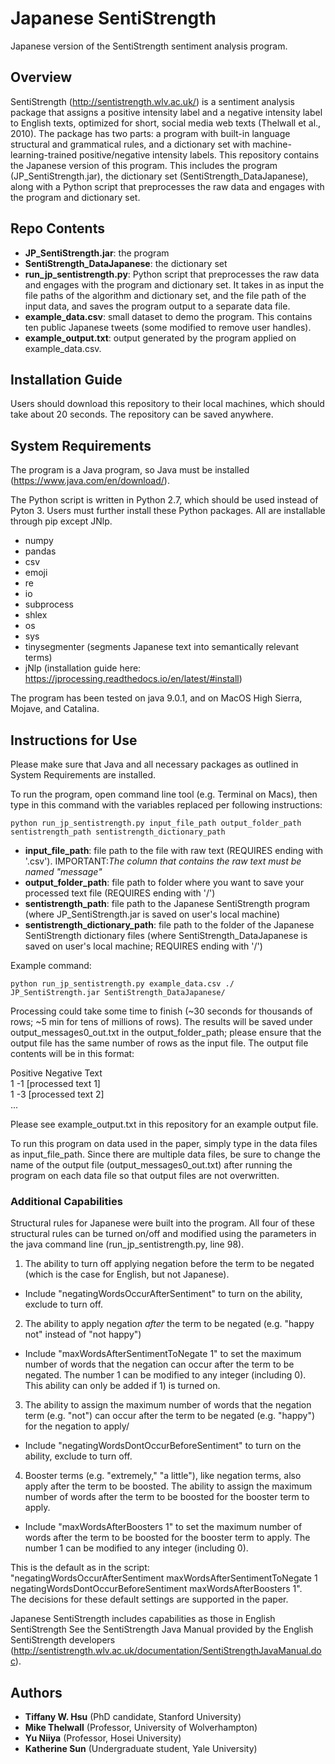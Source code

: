 # Japanese SentiStrength
Japanese version of the SentiStrength sentiment analysis program.

## Overview 
SentiStrength (http://sentistrength.wlv.ac.uk/) is a sentiment analysis package that assigns a positive intensity label and a negative intensity label to English texts, optimized for short, social media web texts (Thelwall et al., 2010). The package has two parts: a program with built-in language structural and grammatical rules, and a dictionary set with machine-learning-trained positive/negative intensity labels. This repository contains the Japanese version of this program. This includes the program (JP_SentiStrength.jar), the dictionary set (SentiStrength_DataJapanese), along with a Python script that preprocesses the raw data and engages with the program and dictionary set. 

## Repo Contents
- **JP_SentiStrength.jar**: the program
- **SentiStrength_DataJapanese**: the dictionary set
- **run_jp_sentistrength.py**: Python script that preprocesses the raw data and engages with the program and dictionary set. It takes in as input the file paths of the algorithm and dictionary set, and the file path of the input data, and saves the program output to a separate data file. 
- **example_data.csv**: small dataset to demo the program. This contains ten public Japanese tweets (some modified to remove user handles).
- **example_output.txt**: output generated by the program applied on example_data.csv.

## Installation Guide
Users should download this repository to their local machines, which should take about 20 seconds. The repository can be saved anywhere.

## System Requirements
The program is a Java program, so Java must be installed (https://www.java.com/en/download/). 

The Python script is written in Python 2.7, which should be used instead of Pyton 3. Users must further install these Python packages. All are installable through pip except JNlp.
- numpy
- pandas
- csv
- emoji
- re
- io
- subprocess
- shlex
- os
- sys
- tinysegmenter (segments Japanese text into semantically relevant terms)
- jNlp (installation guide here: https://jprocessing.readthedocs.io/en/latest/#install)

The program has been tested on java 9.0.1, and on MacOS High Sierra, Mojave, and Catalina. 

## Instructions for Use
Please make sure that Java and all necessary packages as outlined in System Requirements are installed.

To run the program, open command line tool (e.g. Terminal on Macs), then type in this command with the variables replaced per following instructions:
```
python run_jp_sentistrength.py input_file_path output_folder_path sentistrength_path sentistrength_dictionary_path
```

- **input_file_path**: file path to the file with raw text (REQUIRES ending with '.csv'). IMPORTANT:_The column that contains the raw text must be named "message"_
- **output_folder_path**: file path to folder where you want to save your processed text file (REQUIRES ending with '/')
- **sentistrength_path**: file path to the Japanese SentiStrength program (where JP_SentiStrength.jar is saved on user's local machine)
- **sentistrength_dictionary_path**: file path to the folder of the Japanese SentiStrength dictionary files (where SentiStrength_DataJapanese is saved on user's local machine; REQUIRES ending with '/')

Example command:
```
python run_jp_sentistrength.py example_data.csv ./ JP_SentiStrength.jar SentiStrength_DataJapanese/
```

Processing could take some time to finish (~30 seconds for thousands of rows; ~5 min for tens of millions of rows). The results will be saved under output_messages0_out.txt in the output_folder_path; please ensure that the output file has the same number of rows as the input file. The output file contents will be in this format:

Positive  Negative  Text<br>
1 -1  [processed text 1]<br>
1 -3  [processed text 2]<br>
...

Please see example_output.txt in this repository for an example output file. 

To run this program on data used in the paper, simply type in the data files as input_file_path. Since there are multiple data files, be sure to change the name of the output file (output_messages0_out.txt) after running the program on each data file so that output files are not overwritten.


### Additional Capabilities
Structural rules for Japanese were built into the program. All four of these structural rules can be turned on/off and modified using the parameters in the java command line (run_jp_sentistrength.py, line 98).
1) The ability to turn off applying negation before the term to be negated (which is the case for English, but not Japanese).
- Include "negatingWordsOccurAfterSentiment" to turn on the ability, exclude to turn off. 
2) The ability to apply negation _after_ the term to be negated (e.g. "happy not" instead of "not happy")
- Include "maxWordsAfterSentimentToNegate 1" to set the maximum number of words that the negation can occur after the term to be negated. The number 1 can be modified to any integer (including 0). This ability can only be added if 1) is turned on.
3) The ability to assign the maximum number of words that the negation term (e.g. "not") can occur after the term to be negated (e.g. "happy") for the negation to apply/
- Include "negatingWordsDontOccurBeforeSentiment" to turn on the ability, exclude to turn off.
4) Booster terms (e.g. "extremely," "a little"), like negation terms, also apply after the term to be boosted. The ability to assign the maximum number of words after the term to be boosted for the booster term to apply.
- Include "maxWordsAfterBoosters 1" to set the maximum number of words after the term to be boosted for the booster term to apply. The number 1 can be modified to any integer (including 0).

This is the default as in the script: <br>
"negatingWordsOccurAfterSentiment maxWordsAfterSentimentToNegate 1 negatingWordsDontOccurBeforeSentiment maxWordsAfterBoosters 1". <br>
The decisions for these default settings are supported in the paper. 


Japanese SentiStrength includes capabilities as those in English SentiStrength See the SentiStrength Java Manual provided by the English SentiStrength developers (http://sentistrength.wlv.ac.uk/documentation/SentiStrengthJavaManual.doc). 


## Authors
- **Tiffany W. Hsu** (PhD candidate, Stanford University)
- **Mike Thelwall** (Professor, University of Wolverhampton)
- **Yu Niiya** (Professor, Hosei University) 
- **Katherine Sun** (Undergraduate student, Yale University)


